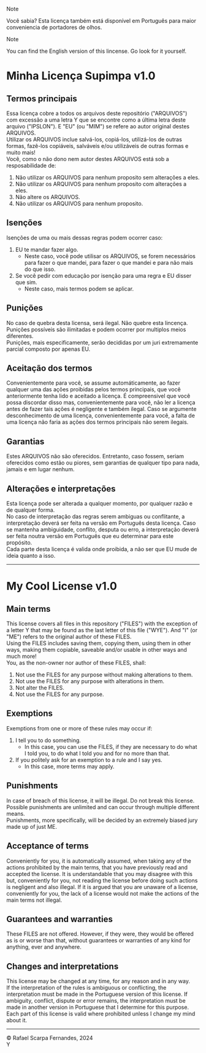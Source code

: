 > [!NOTE]
> Você sabia? Esta licença também está disponível em Português para maior conveniencia de portadores de olhos.
<!-- Esta frase é extremamente importante para esta licença e suas instruções devem ser seguidas não apenas literalmente mas também ao pé da letra. -->
> [!NOTE]
> You can find the English version of this lincense. Go look for it yourself.

# Minha Licença Supimpa v1.0
## Termos principais
Essa licença cobre a todos os arquivos deste repositório ("ARQUIVOS") com excessão a uma letra Y que se encontre como a última letra deste arquivo ("IPSLON"). E "EU" (ou "MIM") se refere ao autor original destes ARQUIVOS.  
Utilizar os ARQUIVOS inclue salvá-los, copiá-los,  utilizá-los de outras formas, fazê-los copiáveis, salváveis e/ou utilizáveis de outras formas e muito mais!  
Você, como o não dono nem autor destes ARQUIVOS está sob a resposabilidade de:  
1. Não utilizar os ARQUIVOS para nenhum proposito sem alterações a eles.  
2. Não utilizar os ARQUIVOS para nenhum proposito com alterações a eles.  
3. Não altere os ARQUIVOS.  
4. Não utilizar os ARQUIVOS para nenhum proposito.  
## Isenções
Isenções de uma ou mais dessas regras podem ocorrer caso:  
1. EU te mandar fazer algo.  
   - Neste caso, você pode utilisar os ARQUIVOS, se forem necessários para fazer o que mandei, para fazer o que mandei e para não mais do que isso.  
2. Se você pedir com educação por isenção para uma regra e EU disser que sim.
   - Neste caso, mais termos podem se aplicar.  
## Punições
No caso de quebra desta licensa, será ilegal. Não quebre esta lincença.  
Punições possíveis são ilimitadas e podem ocorrer por multiplos meios diferentes.  
Punições, mais especificamente, serão decididas por um juri extremamente parcial composto por apenas EU.
## Aceitação dos termos
Convenientemente para você, se assume automáticamente, ao fazer qualquer uma das ações proibidas pelos termos principais, que você anteriormente tenha lido e aceitado a licença. É compreensivel que você possa discordar disso mas, convenientemente para você, não ler a licença antes de fazer tais ações é negligente e também ilegal. Caso se argumente desconhecimento de uma licença, convenientemente para você, a falta de uma licença não faria as ações dos termos principais não serem ilegais.
## Garantias
Estes ARQUIVOS não são oferecidos. Entretanto, caso fossem, seriam oferecidos como estão ou piores, sem garantias de qualquer tipo para nada, jamais e em lugar nenhum.
## Alterações e interpretações
Esta licença pode ser alterada a qualquer momento, por qualquer razão e de qualquer forma.  
No caso de interpretação das regras serem ambiguas ou conflitante, a interpretação deverá ser feita na versão em Português desta licença. Caso se mantenha ambiguidade, conflito, desputa ou erro, a interpretação deverá ser feita noutra versão em Português que eu determinar para este propósito.  
Cada parte desta licença é valida onde proibida, a não ser que EU mude de ideia quanto a isso.  
  
  
  
  ---
  
  
  
# My Cool License v1.0
## Main terms
This license covers all files in this repository ("FILES") with the exception of a letter Y that may be found as the last letter of this file ("WYE"). And "I" (or "ME") refers to the original author of these FILES.  
Using the FILES includes saving them, copying them, using them in other ways, making them copiable, saveable and/or usable in other ways and much more!  
You, as the non-owner nor author of these FILES, shall:
1. Not use the FILES for any purpose without making alterations to them.
2. Not use the FILES for any purpose with alterations in them.
3. Not alter the FILES.
4. Not use the FILES for any purpose.
## Exemptions
Exemptions from one or more of these rules may occur if:
1. I tell you to do something.
    - In this case, you can use the FILES, if they are necessary to do what I told you, to do what I told you and for no more than that.
2. If you politely ask for an exemption to a rule and I say yes.
    - In this case, more terms may apply.
## Punishments
In case of breach of this license, it will be illegal. Do not break this license.  
Possible punishments are unlimited and can occur through multiple different means.  
Punishments, more specifically, will be decided by an extremely biased jury made up of just ME.
## Acceptance of terms
Conveniently for you, it is automatically assumed, when taking any of the actions prohibited by the main terms, that you have previously read and accepted the license. It is understandable that you may disagree with this but, conveniently for you, not reading the license before doing such actions is negligent and also illegal. If it is argued that you are unaware of a license, conveniently for you, the lack of a license would not make the actions of the main terms not illegal.
## Guarantees and warranties
These FILES are not offered. However, if they were, they would be offered as is or worse than that, without guarantees or warranties of any kind for anything, ever and anywhere.
## Changes and interpretations
This license may be changed at any time, for any reason and in any way.  
If the interpretation of the rules is ambiguous or conflicting, the interpretation must be made in the Portuguese version of this license. If ambiguity, conflict, dispute or error remains, the interpretation must be made in another version in Portuguese that I determine for this purpose.  
Each part of this license is valid where prohibited unless I change my mind about it.
  
  
  
  ---
  

  
© Rafael Scarpa Fernandes, 2024  
Y

